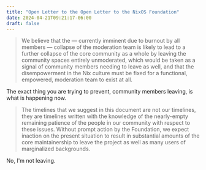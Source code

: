 ```yaml
---
title: "Open Letter to the Open Letter to the NixOS Foundation"
date: 2024-04-21T09:21:17-06:00
draft: false
---
```


> We believe that the — currently imminent due to burnout by all members — collapse of the moderation team is likely to lead to a further collapse of the core community as a whole by leaving the community spaces entirely unmoderated, which would be taken as a signal of community members needing to leave as well, and that the disempowerment in the Nix culture must be fixed for a functional, empowered, moderation team to exist at all.

The exact thing you are trying to prevent, community members leaving, is what is happening now.

> The timelines that we suggest in this document are not our timelines, they are timelines written with the knowledge of the nearly-empty remaining patience of the people in our community with respect to these issues. Without prompt action by the Foundation, we expect inaction on the present situation to result in substantial amounts of the core maintainership to leave the project as well as many users of marginalized backgrounds.

No, I'm not leaving.
